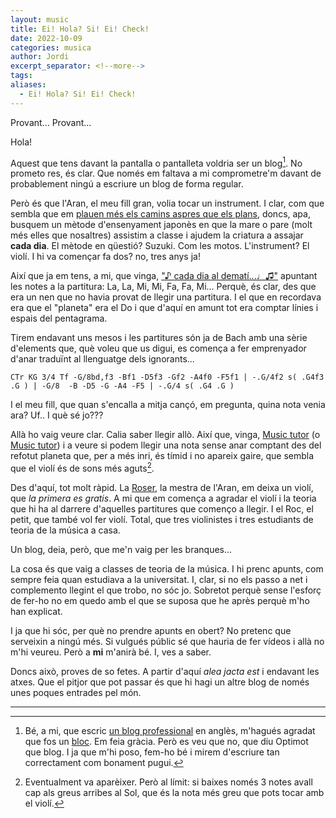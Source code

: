 ```yaml
---
layout: music
title: Ei! Hola? Si! Ei! Check!
date: 2022-10-09
categories: musica
author: Jordi
excerpt_separator: <!--more-->
tags: 
aliases:
  - Ei! Hola? Si! Ei! Check!
---
```


Provant... Provant...

Hola!

Aquest que tens davant la pantalla o pantalleta voldria ser un blog[^1]. No prometo res, és clar. Que només em faltava a mi comprometre'm davant de probablement ningú a escriure un blog de forma regular.

<!--more-->

Però és que l'Aran, el meu fill gran, volia tocar un instrument. I clar, com que sembla que em [plauen més els camins aspres que els plans](https://poeteca.cat/ca/poema/3581), doncs, apa, busquem un mètode d'ensenyament japonès en que la mare o pare (molt més elles que nosaltres) assistim a classe i ajudem la criatura a assajar **cada dia**. El mètode en qüestió? Suzuki. Com les motos. L'instrument? El violí. I hi va començar fa dos? no, tres anys ja!

Així que ja em tens, a mi, que vinga, ["♪ cada dia al dematí...♩♫"](https://youtu.be/J5dKmwciwB0) apuntant les notes a la partitura: La, La, Mi, Mi, Fa, Fa, Mi... Perquè, és clar, des que era un nen que no havia provat de llegir una partitura. I el que en recordava era que el "planeta" era el Do i que d'aquí en amunt tot era comptar línies i espais del pentagrama.

Tirem endavant uns mesos i les partitures són ja de Bach amb una sèrie d'elements que, què voleu que us digui, es comença a fer emprenyador d'anar traduïnt al llenguatge dels ignorants...

```music
CTr KG 3/4 Tf -G/8bd,f3 -Bf1 -D5f3 -Gf2 -A4f0 -F5f1 | -.G/4f2 s( .G4f3 .G ) | -G/8  -B -D5 -G -A4 -F5 | -.G/4 s( .G4 .G )
```

I el meu fill, que quan s'encalla a mitja cançó, em pregunta, quina nota venia ara? Uf.. I què sé jo???

Allà ho vaig veure clar. Calia saber llegir allò. Així que, vinga, [Music tutor](https://apps.apple.com/es/app/music-tutor/id514363426) (o [Music tutor](https://play.google.com/store/apps/details?id=com.jsplash.musictutor&hl=en&gl=US)) i a veure si podem llegir una nota sense anar comptant des del refotut planeta que, per a més inri, és tímid i no apareix gaire, que sembla que el violí és de sons més aguts[^2].

Des d'aquí, tot molt ràpid. La [Roser](https://www.aulasuzukicanroget.cat/professores/), la mestra de l'Aran, em deixa un violí, que _la primera es gratis_. A mi que em comença a agradar el violí i la teoria que hi ha al darrere d'aquelles partitures que començo a llegir. I el Roc, el petit, que també vol fer violí. Total, que tres violinistes i tres estudiants de teoria de la música a casa.

Un blog, deia, però, que me'n vaig per les branques...

La cosa és que vaig a classes de teoria de la música. I hi prenc apunts, com sempre feia quan estudiava a la universitat. I, clar, si no els passo a net i complemento llegint el que trobo, no sóc jo. Sobretot perquè sense l'esforç de fer-ho no em quedo amb el que se suposa que he après perquè m'ho han explicat. 

I ja que hi sóc, per què no prendre apunts en obert? No pretenc que serveixin a ningú més. Si vulgués públic sé que hauria de fer vídeos i allà no m'hi veureu. Però a **mi** m'anirà bé. I, ves a saber.

Doncs això, proves de so fetes. A partir d'aquí _alea jacta est_ i endavant les atxes. Que el pitjor que pot passar és que hi hagi un altre blog de només unes poques entrades pel món.

---

[^1]: Bé, a mi, que escric [un blog professional](https://blog.agilogy.com) en anglès, m'hagués agradat que fos un [bloc](https://aplicacions.llengua.gencat.cat/llc/AppJava/index.html?action=Principal&method=detall&input_cercar=bloc+o+blog&numPagina=1&database=FITXES_PUB&idFont=10475&idHit=10475&tipusFont=Fitxes+de+l%27Optimot&numeroResultat=1&databases_avansada=&categories_avansada=&clickLink=detall&titol=bloc+o+blog%3F+%2F+blocaire+o+bloguer+-a%3F&tematica=Tecnologies+de+la+informaci%F3+i+la+comunicaci%F3&tipusCerca=cerca.tot). Em feia gràcia. Però es veu que no, que diu Optimot que blog. I ja que m'hi poso, fem-ho bé i mirem d'escriure tan correctament com bonament pugui.
[^2]: Eventualment va aparèixer. Però al límit: si baixes només 3 notes avall cap als greus arribes al Sol, que és la nota més greu que pots tocar amb el violí.
